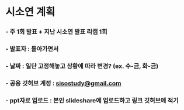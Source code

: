 # 시소연 계획

### - 주 1회 발표 + 지난 시소연 발표 리캡 1회

### - 발표자 : 돌아가면서

### - 날짜 : 일단 고정해놓고 상황에 따라 변경? (ex. 수-금, 화-금)

### - 공용 깃허브 계정 : sisostudy@gmail.com

### - ppt자료 업로드 : 본인 slideshare에 업로드하고 링크 깃허브에 적기
